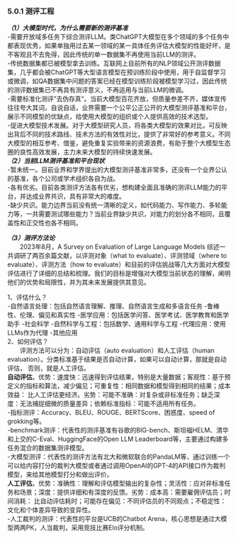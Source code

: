 ### 5.0.1 测评工程
***（1）大模型时代，为什么需要新的测评基准***  
-需要开放域多任务下综合测评LLM。类ChatGPT大模型在多个领域的多个任务中都表现优秀，如果单独用过去某一领域的某一具体任务评估大模型的性能好坏，是不客观且不去免得，因此传统的单一数据集不再使用当前LLM的测评。  
-传统数据集都已被模型拿去训练。互联网上目前所有的NLP领域公开测评数据集，几乎都会被ChatGPT等大型语言模型在预训练阶段中使用，用于自监督学习或微调，如QA数据集中问题的答案已经在模型训练阶段被模型学习过，因此传统的测评数据集已不再具有测评意义，不再适用与当前LLM的微调。  
-需要标准化测评”去伪存真“。当前大模型百花齐放，但质量参差不齐，媒体宣传往往夸大其词，自说自话，业界需要一个公平公正公开的大模型测评基准和平台，展示不同模型的优缺点，给使用大模型的组织或个人提供高效的技术选型。  
-促进大模型技术发展。对于大模型研究人员，将各类大模型的效果对比，可反映出背后不同的技术路线、技术方法的有效性对比，提供了非常好的参考意义。不同大模型的相互参考、借鉴，避免重复实验带来的资源浪费，有助于整个大模型生态圈的良性高效发展，主力未来大模型的持续快速发展。  
***（2）当前LLM测评基准和平台现状***  
-暂未统一。目前业界和学界提出的大模型测评基准非常多，还没有一个业界公认的基准，各个公司或学术组织各自为战。  
-各有优劣。目前各类测评方法各有优劣，想构建全面且准确的测评LLM能力的平台，并达成业界共识，具有非常大的难度。  
-缺少共识。能力边界当前没有统一清晰的定义，如代码能力、写作能力、多轮能力等，一共需要测试哪些能力？当前业界缺少共识，对能力的划分各不相同，且覆盖性和正交性也各不相同。  

***（3）测评方法论***  
&emsp;&emsp;2023年8月，A Survey on  Evaluation of Large Language Models 综述一共调研了两百余篇文献，以评测对象（what to evaluate）、评测领域（where
to evaluate）、评测方法（how to evaluate）和目前的评估挑战等几大方面对大模型评估进行了详细的总结和梳理。我们的目标是增强对大模型当前状态的理解，阐明他们的优势和局限性，并为其未来发展提供其意见。  

1、评估什么？  
-自然语言处理：包括自然语言理解、推理、自然语言生成和多语言任务
-鲁棒性、伦理、偏见和真实性
-医学应用：包括医学问答、医学考试、医学教育和医学助手
-社会科学
-自然科学与工程：包括数学、通用科学与工程
-代理应用：使用LLMs作为代理
-其他应用  
2、如何评估？  
&emsp;&emsp;评测方法可以分为：自动评估（auto evaluation）和人工评估（human evaluation）。分类标准基于结果是否自动计算，如果可以自动计算，那就是自动评估，
否则，就是人工评估。  
**自动评估**。优势：速度快：迅速得到评估结果，特别是大量数据；客观性：基于预定义的指标和算法，减少偏见；可重复性：相同数据和模型得到相同的结果；成本效益：
比人工评估更经济。劣势：可能不准确：对复杂或非标准任务；缺乏深度：无法捕捉细微的质量差异；依赖标准指标：可能不适用所有任务。  
-指标测评：Accuracy、BLEU、ROUGE、BERTScore、困惑度、speed of grokking等。  
-benchmark测评：代表性的测评基准有谷歌的BIG-bench、斯坦福HELM、清华和上交的C-Eval、HuggingFace的Open LLM Leaderboard等，主要通过构建多任务混合的数据集测评模型。  
-大模型测评：代表性的测评方法有北大和微软联合的PandaLM等，通过训练一个可以给内容打分的裁判大模型或者通过调用OpenAI的GPT-4的API接口作为裁判模型，来给其他模型打分和做出评价。  
**人工评估**。优势：准确性：理解和评估模型输出的复杂性；灵活性：应对非标准任务和场景；深度：提供详细和有深度的反馈。劣势：成本高：需要雇佣评估员；时间消耗：
比自动评估耗时；可能存在偏见：不同评估员的不同观点；不稳定性：文化和个体差异导致的变异性。  
-人工裁判的测评：代表性的平台是UCB的Chatbot Arena，核心思想是通过大模型两两PK，人当裁判，采用竞技比赛Elo评分机制。  
